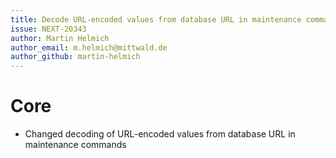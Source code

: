 ```yaml
---
title: Decode URL-encoded values from database URL in maintenance commands
issue: NEXT-20343
author: Martin Helmich
author_email: m.helmich@mittwald.de
author_github: martin-helmich
---
```

# Core
* Changed decoding of URL-encoded values from database URL in maintenance commands
